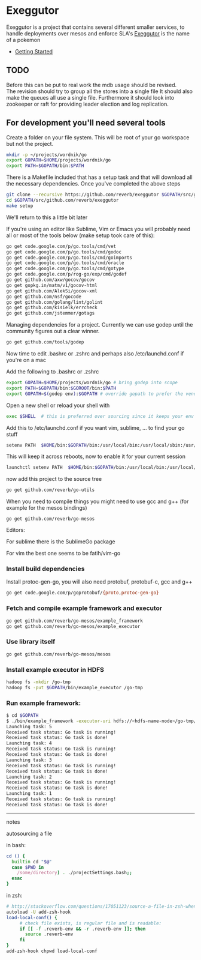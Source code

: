 # Exeggutor

Exeggutor is a project that contains several different smaller services, to handle deployments over mesos and enforce SLA's
[Exeggutor](http://bulbapedia.bulbagarden.net/wiki/Exeggutor_(Pok%C3%A9mon)) is the name of a pokemon

* [Getting Started](#getting-started)

## TODO

Before this can be put to real work the mdb usage should be revised.  
The revision should try to group all the stores into a single file
It should also make the queues all use a single file.
Furthermore it should look into zookeeper or raft for providing leader election and log replication.



## For development you'll need several tools



Create a folder on your file system. This will be root of your go workspace but not the project.

```bash
mkdir -p ~/projects/wordnik/go
export GOPATH=$HOME/projects/wordnik/go
export PATH=$GOPATH/bin:$PATH
```

There is a Makefile included that has a setup task and that will download all the necessary dependencies. Once you've completed the above steps

```bash
git clone --recursive https://github.com/reverb/exeggutor $GOPATH/src/github.com/reverb/exeggutor
cd $GOPATH/src/github.com/reverb/exeggutor
make setup
```

We'll return to this a little bit later

If you're using an editor like Sublime, Vim or Emacs you will probably need all or most of the tools below (make setup took care of this):

```bash
go get code.google.com/p/go.tools/cmd/vet
go get code.google.com/p/go.tools/cmd/godoc
go get code.google.com/p/go.tools/cmd/goimports
go get code.google.com/p/go.tools/cmd/oracle
go get code.google.com/p/go.tools/cmd/gotype
go get code.google.com/p/rog-go/exp/cmd/godef
go get github.com/axw/gocov/gocov
go get gopkg.in/matm/v1/gocov-html
go get github.com/AlekSi/gocov-xml
go get github.com/nsf/gocode
go get github.com/golang/lint/golint
go get github.com/kisielk/errcheck
go get github.com/jstemmer/gotags 
```

Managing dependencies for a project.  Currently we can use godep until the community figures out a clear winner.

```bash
go get github.com/tools/godep
```

Now time to edit .bashrc or .zshrc and perhaps also /etc/launchd.conf if you're on a mac

Add the following to .bashrc or .zshrc

```bash
export GOPATH=$HOME/projects/wordnik/go # bring godep into scope
export PATH=$GOPATH/bin:$GOROOT/bin:$PATH
export GOPATH=$(godep env):$GOPATH # override gopath to prefer the vendor directory
```

Open a new shell or reload your shell with 

```bash
exec $SHELL  # this is preferred over sourcing since it keeps your env clean 
```

Add this to /etc/launchd.conf if you want vim, sublime, ... to find your go stuff

```bash
setenv PATH  $HOME/bin:$GOPATH/bin:/usr/local/bin:/usr/local/sbin:/usr/bin:/usr/sbin:/bin:/sbin
```

This will keep it across reboots, now to enable it for your current session

```bash
launchctl setenv PATH  $HOME/bin:$GOPATH/bin:/usr/local/bin:/usr/local/sbin:/usr/bin:/usr/sbin:/bin:/sbin
```

now add this project to the source tree

```bash
go get github.com/reverb/go-utils
```

When you need to compile things you might need to use gcc and g++ (for example for the mesos bindings)

```
go get github.com/reverb/go-mesos
```

Editors: 

For sublime there is the SublimeGo package

For vim the best one seems to be fatih/vim-go


### Install build dependencies

Install protoc-gen-go, you will also need protobuf, protobuf-c, gcc and g++

```bash
go get code.google.com/p/goprotobuf/{proto,protoc-gen-go}
```

### Fetch and compile example framework and executor

```bash
go get github.com/reverb/go-mesos/example_framework
go get github.com/reverb/go-mesos/example_executor
```

### Use library itself

```bash
go get github.com/reverb/go-mesos/mesos
```

### Install example executor in HDFS

```bash
hadoop fs -mkdir /go-tmp
hadoop fs -put $GOPATH/bin/example_executor /go-tmp
```

### Run example framework:

```bash
$ cd $GOPATH
$ ./bin/example_framework -executor-uri hdfs://<hdfs-name-node>/go-tmp/example_executor
Launching task: 5
Received task status: Go task is running!
Received task status: Go task is done!
Launching task: 4
Received task status: Go task is running!
Received task status: Go task is done!
Launching task: 3
Received task status: Go task is running!
Received task status: Go task is done!
Launching task: 2
Received task status: Go task is running!
Received task status: Go task is done!
Launching task: 1
Received task status: Go task is running!
Received task status: Go task is done!
```






----
notes

autosourcing a file

in bash:

```bash
cd () {
  builtin cd "$@"
  case $PWD in
    /some/directory) . ./projectSettings.bash;;
  esac
}
```

in zsh:

```bash
# http://stackoverflow.com/questions/17051123/source-a-file-in-zsh-when-entering-a-directory
autoload -U add-zsh-hook
load-local-conf() {
     # check file exists, is regular file and is readable:
     if [[ -f .reverb-env && -r .reverb-env ]]; then
       source .reverb-env
     fi
}
add-zsh-hook chpwd load-local-conf
```